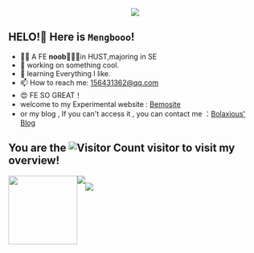 
<p align="center">
<img src="https://capsule-render.vercel.app/api?type=waving&color=timeGradient&height=300&&section=header&text=Hello!💕😍😉&fontSize=90&fontAlign=50&fontAlignY=70&desc=🍟🍟🍟&descAlign=50&descSize=30&descAlignY=40&animation=twinkling" />
</p>

## HELO!🍟 Here is `Mengbooo`!
- 😶‍🌫️ A FE **noob**🍟🍟🍟in HUST,majoring in SE
- 🔭 working on something cool.
- 🌱 learning Everything I like.
- 📫 How to reach me: 156431362@qq.com
- 😍 FE SO GREAT！
- welcome to my Experimental website : [Bemosite](https://bemosite.fun)
- or my blog , If you can't access it , you can contact me ：[Bolaxious' Blog](https://mengbooo.github.io/)

## You are the  ![Visitor Count](https://profile-counter.glitch.me/Mengbooo/count.svg) visitor to visit my overview! 

<div style="display:flex">
<div align="center"> <img height="137px" src="https://github-readme-stats.vercel.app/api?username=Mengbooo&hide_title=true&hide_border=true&show_icons=trueline_height=21&text_color=000&icon_color=000&bg_color=0,ea6161,ffc64d,fffc4d,52fa5a&theme=graywhite" /> </div>
<div align="center"> <img src="https://github-readme-stats.vercel.app/api/top-langs/?username=Mengbooo&hide_title=true&hide_border=true&layout=compact&langs_count=999&text_color=000&icon_color=fff&bg_color=0,52fa5a,4dfcff,c64dff&theme=graywhite" /> </div>



<p align="center">
<img src="https://capsule-render.vercel.app/api?type=waving&color=timeGradient&height=300&&section=footer&text=🍟🍟🍟&fontSize=90&fontAlign=50&fontAlignY=70&desc=🍟🍟🍟&descAlign=50&descSize=30&descAlignY=40&animation=twinkling" />
</p>

